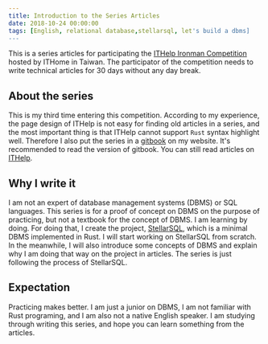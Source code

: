 ```yaml
---
title: Introduction to the Series Articles
date: 2018-10-24 00:00:00
tags: [English, relational database,stellarsql, let's build a dbms]
---
```


This is a series articles for participating the [ITHelp Ironman Competition](https://ithelp.ithome.com.tw/ironman) hosted by ITHome in Taiwan. The participator of the competition needs to write technical articles for 30 days without any day break.

## About the series

This is my third time entering this competition. According to my experience, the page design of ITHelp is not easy for finding old articles in a series, and the most important thing is that ITHelp cannot support `Rust` syntax highlight well. Therefore I also put the series in a [gitbook](https://tigercosmos.xyz/lets-build-dbms/) on my website. It's recommended to read the version of gitbook. You can still read articles on [ITHelp](https://ithelp.ithome.com.tw/users/20103745/ironman/1913).

## Why I write it

I am not an expert of database management systems (DBMS) or SQL languages. This series is for a proof of concept on DBMS on the purpose of practicing, but not a textbook for the concept of DBMS. I am learning by doing. For doing that, I create the project, [StellarSQL](https://github.com/tigercosmos/StellarSQL), which is a minimal DBMS implemented in Rust. I will start working on StellarSQL from scratch. In the meanwhile, I will also introduce some concepts of DBMS and explain why I am doing that way on the project in articles. The series is just following the process of StellarSQL.

## Expectation

Practicing makes better. I am just a junior on DBMS, I am not familiar with Rust programing, and I am also not a native English speaker. I am studying through writing this series, and hope you can learn something from the articles.
